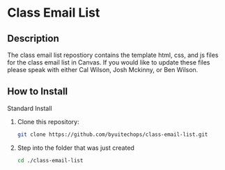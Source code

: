 # Class Email List

## Description 
The class email list repostiory contains the template html, css, and js files for the class email list in Canvas. If you would like to
update these files please speak with either Cal Wilson, Josh Mckinny, or Ben Wilson.

## How to Install

Standard Install

1. Clone this repository:
    ```bash
    git clone https://github.com/byuitechops/class-email-list.git
    ```
1. Step into the folder that was just created 
    ```bash
    cd ./class-email-list
    ```